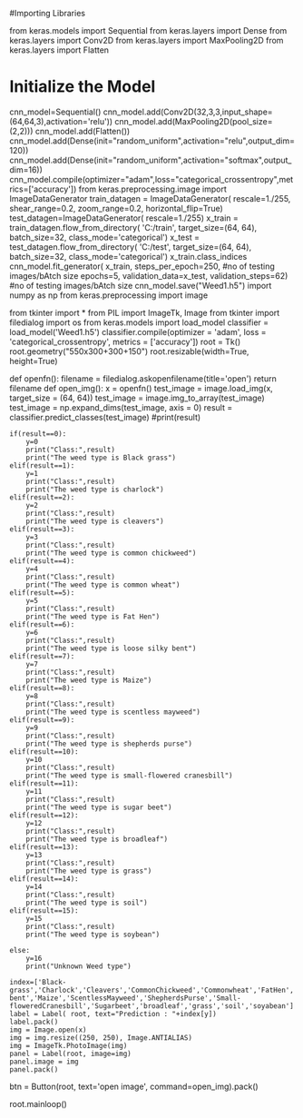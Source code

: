 #Importing Libraries

from keras.models import Sequential
from keras.layers import Dense
from keras.layers import Conv2D
from keras.layers import MaxPooling2D
from keras.layers import Flatten

# Initialize the Model

cnn_model=Sequential()
cnn_model.add(Conv2D(32,3,3,input_shape=(64,64,3),activation='relu'))
cnn_model.add(MaxPooling2D(pool_size=(2,2)))
cnn_model.add(Flatten())
cnn_model.add(Dense(init="random_uniform",activation="relu",output_dim=120))
cnn_model.add(Dense(init="random_uniform",activation="softmax",output_dim=16))
cnn_model.compile(optimizer="adam",loss="categorical_crossentropy",metrics=['accuracy'])
from keras.preprocessing.image import ImageDataGenerator
train_datagen = ImageDataGenerator(
        rescale=1./255,
        shear_range=0.2,
        zoom_range=0.2,
        horizontal_flip=True)
test_datagen=ImageDataGenerator( rescale=1./255)
x_train = train_datagen.flow_from_directory(
        'C:/train',
        target_size=(64, 64),
        batch_size=32,
        class_mode='categorical')
x_test = test_datagen.flow_from_directory(
        'C:/test',
        target_size=(64, 64),
        batch_size=32,
        class_mode='categorical')
x_train.class_indices
cnn_model.fit_generator(
        x_train,
        steps_per_epoch=250,  #no of testing images/bAtch size
        epochs=5,
        validation_data=x_test,
        validation_steps=62)  #no of testing images/bAtch size
cnn_model.save("Weed1.h5")
import numpy as np
from keras.preprocessing import image

from tkinter import *
from PIL import ImageTk, Image
from tkinter import filedialog
import os
from keras.models import load_model
classifier = load_model('Weed1.h5')
classifier.compile(optimizer = 'adam', loss = 'categorical_crossentropy', metrics = ['accuracy'])
root = Tk()
root.geometry("550x300+300+150")
root.resizable(width=True, height=True)

def openfn():
    filename = filedialog.askopenfilename(title='open')
    return filename
def open_img():
    x = openfn()
    test_image = image.load_img(x, target_size = (64, 64))
    test_image = image.img_to_array(test_image)
    test_image = np.expand_dims(test_image, axis = 0)
    result = classifier.predict_classes(test_image)
    #print(result)
    
    if(result==0):
        y=0
        print("Class:",result)
        print("The weed type is Black grass")
    elif(result==1):
        y=1
        print("Class:",result)
        print("The weed type is charlock")
    elif(result==2):
        y=2
        print("Class:",result)
        print("The weed type is cleavers")
    elif(result==3):
        y=3
        print("Class:",result)
        print("The weed type is common chickweed")
    elif(result==4):
        y=4
        print("Class:",result)
        print("The weed type is common wheat")
    elif(result==5):
        y=5
        print("Class:",result)
        print("The weed type is Fat Hen")
    elif(result==6):
        y=6
        print("Class:",result)
        print("The weed type is loose silky bent")
    elif(result==7):
        y=7
        print("Class:",result)
        print("The weed type is Maize")
    elif(result==8):
        y=8
        print("Class:",result)
        print("The weed type is scentless mayweed")
    elif(result==9):
        y=9
        print("Class:",result)
        print("The weed type is shepherds purse")
    elif(result==10):
        y=10
        print("Class:",result)
        print("The weed type is small-flowered cranesbill")
    elif(result==11):
        y=11
        print("Class:",result)
        print("The weed type is sugar beet")
    elif(result==12):
        y=12
        print("Class:",result)
        print("The weed type is broadleaf")
    elif(result==13):
        y=13
        print("Class:",result)
        print("The weed type is grass")
    elif(result==14):
        y=14
        print("Class:",result)
        print("The weed type is soil")
    elif(result==15):
        y=15
        print("Class:",result)
        print("The weed type is soybean")
    
    else:
        y=16
        print("Unknown Weed type")
    
    index=['Black-grass','Charlock','Cleavers','CommonChickweed','Commonwheat','FatHen','LooseSilky-bent','Maize','ScentlessMayweed','ShepherdsPurse','Small-floweredCranesbill','Sugarbeet','broadleaf','grass','soil','soyabean']
    label = Label( root, text="Prediction : "+index[y])
    label.pack()
    img = Image.open(x)
    img = img.resize((250, 250), Image.ANTIALIAS)
    img = ImageTk.PhotoImage(img)
    panel = Label(root, image=img)
    panel.image = img
    panel.pack()

btn = Button(root, text='open image', command=open_img).pack()

root.mainloop()

